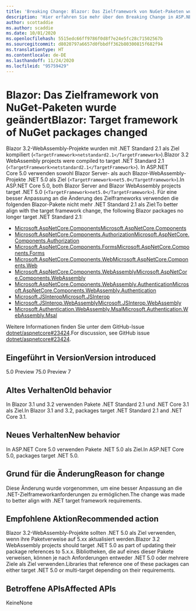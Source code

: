 ```yaml
---
title: 'Breaking Change: Blazor: Das Zielframework von NuGet-Paketen wurde geändert'
description: 'Hier erfahren Sie mehr über den Breaking Change in ASP.NET Core 5.0 mit dem Titel „Blazor: Das Zielframework von NuGet-Paketen wurde geändert'
author: scottaddie
ms.author: scaddie
ms.date: 10/01/2020
ms.openlocfilehash: 5515edc66ff9786f0d8f7e24e5fc28c71502567b
ms.sourcegitcommit: d8020797a6657d0fbbdff362b80300815f682f94
ms.translationtype: HT
ms.contentlocale: de-DE
ms.lasthandoff: 11/24/2020
ms.locfileid: "95759429"
---
```

# <a name="blazor-target-framework-of-nuget-packages-changed"></a><span data-ttu-id="e1ef9-103">Blazor: Das Zielframework von NuGet-Paketen wurde geändert</span><span class="sxs-lookup"><span data-stu-id="e1ef9-103">Blazor: Target framework of NuGet packages changed</span></span>

<span data-ttu-id="e1ef9-104">Blazor 3.2-WebAssembly-Projekte wurden mit .NET Standard 2.1 als Ziel kompiliert (`<TargetFramework>netstandard2.1</TargetFramework>`).</span><span class="sxs-lookup"><span data-stu-id="e1ef9-104">Blazor 3.2 WebAssembly projects were compiled to target .NET Standard 2.1 (`<TargetFramework>netstandard2.1</TargetFramework>`).</span></span> <span data-ttu-id="e1ef9-105">In ASP.NET Core 5.0 verwenden sowohl Blazor Server- als auch Blazor-WebAssembly-Projekte .NET 5.0 als Ziel (`<TargetFramework>net5.0</TargetFramework>`).</span><span class="sxs-lookup"><span data-stu-id="e1ef9-105">In ASP.NET Core 5.0, both Blazor Server and Blazor WebAssembly projects target .NET 5.0 (`<TargetFramework>net5.0</TargetFramework>`).</span></span> <span data-ttu-id="e1ef9-106">Für eine besser Anpassung an die Änderung des Zielframeworks verwenden die folgenden Blazor-Pakete nicht mehr .NET Standard 2.1 als Ziel:</span><span class="sxs-lookup"><span data-stu-id="e1ef9-106">To better align with the target framework change, the following Blazor packages no longer target .NET Standard 2.1:</span></span>

* [<span data-ttu-id="e1ef9-107">Microsoft.AspNetCore.Components</span><span class="sxs-lookup"><span data-stu-id="e1ef9-107">Microsoft.AspNetCore.Components</span></span>](https://www.nuget.org/packages/Microsoft.AspNetCore.Components)
* [<span data-ttu-id="e1ef9-108">Microsoft.AspNetCore.Components.Authorization</span><span class="sxs-lookup"><span data-stu-id="e1ef9-108">Microsoft.AspNetCore.Components.Authorization</span></span>](https://www.nuget.org/packages/Microsoft.AspNetCore.Components.Authorization)
* [<span data-ttu-id="e1ef9-109">Microsoft.AspNetCore.Components.Forms</span><span class="sxs-lookup"><span data-stu-id="e1ef9-109">Microsoft.AspNetCore.Components.Forms</span></span>](https://www.nuget.org/packages/Microsoft.AspNetCore.Components.Forms)
* [<span data-ttu-id="e1ef9-110">Microsoft.AspNetCore.Components.Web</span><span class="sxs-lookup"><span data-stu-id="e1ef9-110">Microsoft.AspNetCore.Components.Web</span></span>](https://www.nuget.org/packages/Microsoft.AspNetCore.Components.Web)
* [<span data-ttu-id="e1ef9-111">Microsoft.AspNetCore.Components.WebAssembly</span><span class="sxs-lookup"><span data-stu-id="e1ef9-111">Microsoft.AspNetCore.Components.WebAssembly</span></span>](https://www.nuget.org/packages/Microsoft.AspNetCore.Components.WebAssembly)
* [<span data-ttu-id="e1ef9-112">Microsoft.AspNetCore.Components.WebAssembly.Authentication</span><span class="sxs-lookup"><span data-stu-id="e1ef9-112">Microsoft.AspNetCore.Components.WebAssembly.Authentication</span></span>](https://www.nuget.org/packages/Microsoft.AspNetCore.Components.WebAssembly.Authentication)
* [<span data-ttu-id="e1ef9-113">Microsoft.JSInterop</span><span class="sxs-lookup"><span data-stu-id="e1ef9-113">Microsoft.JSInterop</span></span>](https://www.nuget.org/packages/Microsoft.JSInterop)
* [<span data-ttu-id="e1ef9-114">Microsoft.JSInterop.WebAssembly</span><span class="sxs-lookup"><span data-stu-id="e1ef9-114">Microsoft.JSInterop.WebAssembly</span></span>](https://www.nuget.org/packages/Microsoft.JSInterop.WebAssembly)
* [<span data-ttu-id="e1ef9-115">Microsoft.Authentication.WebAssembly.Msal</span><span class="sxs-lookup"><span data-stu-id="e1ef9-115">Microsoft.Authentication.WebAssembly.Msal</span></span>](https://www.nuget.org/packages/Microsoft.Authentication.WebAssembly.Msal)

<span data-ttu-id="e1ef9-116">Weitere Informationen finden Sie unter dem GitHub-Issue [dotnet/aspnetcore#23424](https://github.com/dotnet/aspnetcore/issues/23424).</span><span class="sxs-lookup"><span data-stu-id="e1ef9-116">For discussion, see GitHub issue [dotnet/aspnetcore#23424](https://github.com/dotnet/aspnetcore/issues/23424).</span></span>

## <a name="version-introduced"></a><span data-ttu-id="e1ef9-117">Eingeführt in Version</span><span class="sxs-lookup"><span data-stu-id="e1ef9-117">Version introduced</span></span>

<span data-ttu-id="e1ef9-118">5.0 Preview 7</span><span class="sxs-lookup"><span data-stu-id="e1ef9-118">5.0 Preview 7</span></span>

## <a name="old-behavior"></a><span data-ttu-id="e1ef9-119">Altes Verhalten</span><span class="sxs-lookup"><span data-stu-id="e1ef9-119">Old behavior</span></span>

<span data-ttu-id="e1ef9-120">In Blazor 3.1 und 3.2 verwenden Pakete .NET Standard 2.1 und .NET Core 3.1 als Ziel.</span><span class="sxs-lookup"><span data-stu-id="e1ef9-120">In Blazor 3.1 and 3.2, packages target .NET Standard 2.1 and .NET Core 3.1.</span></span>

## <a name="new-behavior"></a><span data-ttu-id="e1ef9-121">Neues Verhalten</span><span class="sxs-lookup"><span data-stu-id="e1ef9-121">New behavior</span></span>

<span data-ttu-id="e1ef9-122">In ASP.NET Core 5.0 verwenden Pakete .NET 5.0 als Ziel.</span><span class="sxs-lookup"><span data-stu-id="e1ef9-122">In ASP.NET Core 5.0, packages target .NET 5.0.</span></span>

## <a name="reason-for-change"></a><span data-ttu-id="e1ef9-123">Grund für die Änderung</span><span class="sxs-lookup"><span data-stu-id="e1ef9-123">Reason for change</span></span>

<span data-ttu-id="e1ef9-124">Diese Änderung wurde vorgenommen, um eine besser Anpassung an die .NET-Zielframeworkanforderungen zu ermöglichen.</span><span class="sxs-lookup"><span data-stu-id="e1ef9-124">The change was made to better align with .NET target framework requirements.</span></span>

## <a name="recommended-action"></a><span data-ttu-id="e1ef9-125">Empfohlene Aktion</span><span class="sxs-lookup"><span data-stu-id="e1ef9-125">Recommended action</span></span>

<span data-ttu-id="e1ef9-126">Blazor 3.2-WebAssembly-Projekte sollten .NET 5.0 als Ziel verwenden, wenn ihre Paketverweise auf 5.xx aktualisiert werden.</span><span class="sxs-lookup"><span data-stu-id="e1ef9-126">Blazor 3.2 WebAssembly projects should target .NET 5.0 as part of updating their package references to 5.x.x.</span></span> <span data-ttu-id="e1ef9-127">Bibliotheken, die auf eines dieser Pakete verweisen, können je nach Anforderungen entweder .NET 5.0 oder mehrere Ziele als Ziel verwenden.</span><span class="sxs-lookup"><span data-stu-id="e1ef9-127">Libraries that reference one of these packages can either target .NET 5.0 or multi-target depending on their requirements.</span></span>

## <a name="affected-apis"></a><span data-ttu-id="e1ef9-128">Betroffene APIs</span><span class="sxs-lookup"><span data-stu-id="e1ef9-128">Affected APIs</span></span>

<span data-ttu-id="e1ef9-129">Keine</span><span class="sxs-lookup"><span data-stu-id="e1ef9-129">None</span></span>

<!--

### Category

ASP.NET Core

### Affected APIs

Not detectable via API analysis

-->
